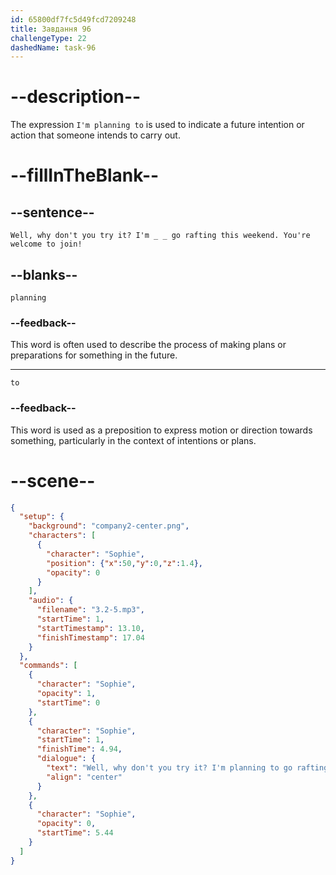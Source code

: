 ```yaml
---
id: 65800df7fc5d49fcd7209248
title: Завдання 96
challengeType: 22
dashedName: task-96
---
```


<!-- (Audio) Sophie: Well, why don't you try it? I'm planning to go rafting this weekend. You're welcome to join. -->

# --description--

The expression `I'm planning to` is used to indicate a future intention or action that someone intends to carry out.

# --fillInTheBlank--

## --sentence--

`Well, why don't you try it? I'm _ _ go rafting this weekend. You're welcome to join!`

## --blanks--

`planning`

### --feedback--

This word is often used to describe the process of making plans or preparations for something in the future.

---

`to`

### --feedback--

This word is used as a preposition to express motion or direction towards something, particularly in the context of intentions or plans.

# --scene--

```json
{
  "setup": {
    "background": "company2-center.png",
    "characters": [
      {
        "character": "Sophie",
        "position": {"x":50,"y":0,"z":1.4},
        "opacity": 0
      }
    ],
    "audio": {
      "filename": "3.2-5.mp3",
      "startTime": 1,
      "startTimestamp": 13.10,
      "finishTimestamp": 17.04
    }
  },
  "commands": [
    {
      "character": "Sophie",
      "opacity": 1,
      "startTime": 0
    },
    {
      "character": "Sophie",
      "startTime": 1,
      "finishTime": 4.94,
      "dialogue": {
        "text": "Well, why don't you try it? I'm planning to go rafting this weekend. You're welcome to join.",
        "align": "center"
      }
    },
    {
      "character": "Sophie",
      "opacity": 0,
      "startTime": 5.44
    }
  ]
}
```

